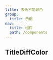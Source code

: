 ```yaml
---
title: 表头不同颜色
group:
  title: 示例
nav:
  title: 组件
  path: /components
---
```


## TitleDiffColor

<code src="../demos/titleDiffColor.tsx" />
